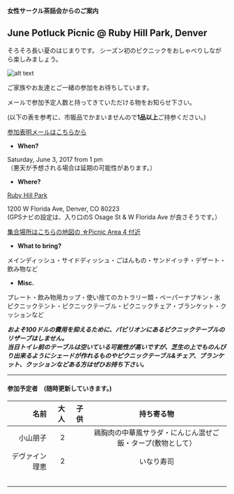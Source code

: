 #### 女性サークル茶話会からのご案内
## June Potluck Picnic @ Ruby Hill Park, Denver
そろそろ長い夏のはじまりです。
シーズン初のピクニックをおしゃべりしながら楽しみましょう。  

![alt text](http://static1.squarespace.com/static/50940f26e4b05d6afda39c71/t/509aa126e4b0472f6bf1bcdc/1352311079199/20111024__pavillion%7Ep1.jpg?format=750w)

ご家族やお友達とご一緒の参加をお待ちしています。

メールで参加予定人数と持ってきていただける物をお知らせ下さい。

(以下の表を参考に、市販品でかまいませんので**1品以上**ご持参ください。)

<a href="&#109;&#97;&#105;&#108;&#116;&#111;&#58;&#116;&#111;&#109;&#111;&#107;&#111;&#46;&#107;&#100;&#64;&#103;&#109;&#97;&#105;&#108;&#46;&#99;&#111;&#109;&#63;&#115;&#117;&#98;&#106;&#101;&#99;&#116;&#61;&#80;&#111;&#116;&#108;&#117;&#99;&#107;&#32;&#80;&#105;&#99;&#110;&#105;&#99;&#32;&#45;&#32;&#74;&#117;&#110;&#101;&#32;&#48;&#51;&#44;&#32;&#50;&#48;&#49;&#55;">参加表明メールはこちらから</a>

* __When?__ 

Saturday, June 3, 2017 from 1 pm  
（悪天が予想される場合は延期の可能性があります。）

* __Where?__ 

[Ruby Hill Park](https://www.google.com/maps/place/Ruby+Hill+Park/@39.6858296,-105.0043237,16z/data=!3m1!4b1!4m2!3m1!1s0x876c7fa3495e7ab7:0x9d3da3ab45c18b98 "Where?")

1200 W Florida Ave, Denver, CO 80223  
(GPSナビの設定は、入り口のS Osage St & W Florida Ave が良さそうです。）

[集合場所はこちらの地図の ☆Picnic Area 4 付近](https://www.denvergov.org/content/dam/denvergov/Portals/747/documents/ParkArt/ParkArt_Ruby%20Hill%20Park.pdf)

* __What to bring?__

メインディッシュ・サイドディッシュ・ごはんもの・サンドイッチ・デザート・飲み物など

* __Misc.__

プレート・飲み物用カップ・使い捨てのカトラリー類・ペーパーナプキン・氷  
ピクニックテント・ピクニックテーブル・ピクニックチェア・ブランケット・クッションなど  

***およそ100ドルの費用を抑えるために、パビリオンにあるピクニックテーブルのリザーブはしません。  
当日トイレ前のテーブルは空いている可能性が高いですが、芝生の上でものんびり出来るようにシェードが作れるものやピクニックテーブル&チェア、ブランケット、クッションなどある方はぜひお持ち下さい。***

***
#### 参加予定者　(随時更新していきます。)
| 名前　|大人|子供| 持ち寄る物|
|--------:|---:|---:|:---------:|
| 小山朋子| 2| | 鶏胸肉の中華風サラダ・にんじん混ぜご飯・タープ(敷物として）|
| デヴァイン理恵| 2| | いなり寿司|
| | | | |
| | | | |
| | | | |
| | | | |
| | | | |

